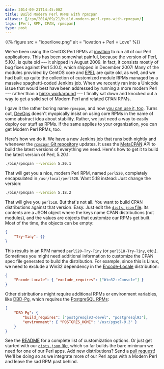 ```yaml
--- 
date: 2014-09-21T14:45:00Z
title: Build Modern Perl RPMs with rpmcpan
aliases: [/rpm/2014/09/21/build-modern-perl-rpms-with-rpmcpan/]
tags: [Perl, RPM, CPAN, rpmcpan]
type: post
---
```


{{% figure src = "ioperllove.png" alt = "iovation + Perl = Love" %}}

We've been using the CentOS Perl RPMs at [iovation] to run all of our Perl
applications. This has been somewhat painful, because the version of Perl,
5.10.1, is quite old --- it shipped in August 2009. In fact, it consists
mostly of bug fixes against Perl 5.10.0, which shipped in December 2007! Many
of the modules provided by CentOS core and [EPEL] are quite old, as well, and
we had built up quite the collection of customized module RPMs managed by a
massive spaghetti-coded Jenkins job. When we recently ran into a Unicode
issue that would best have been addressed by running a more modern Perl ---
rather than a [hinky workaround] --- I finally sat down and knocked out a way
to get a solid set of Modern Perl and related CPAN RPMs.

I gave it the rather boring name `rpmcpan`, and now [you can use it, too].
Turns out, [DevOps] doesn't myopically insist on using core RPMs in the name
of some abstract idea about stability. Rather, we just need a way to easily
deploy our stuff as RPMs. If the same applies to your organization, you can
get Modern Perl RPMs, too.

Here's how we do it. We have a new Jenkins job that runs both nightly and
whenever the [`rpmcpan` Git repository] updates. It uses the [MetaCPAN] API
to build the latest versions of everything we need. Here's how to get it to
build the latest version of Perl, 5.20.1:

``` sh
./bin/rpmcpan --version 5.20.1
```

That will get you a nice, modern Perl RPM, named `perl520`, completely
encapsulated in `/usr/local/perl520`. Want 5.18 instead: Just change the
version:

``` sh
./bin/rpmcpan --version 5.18.2
```

That will give you `perl518`. But that's not all. You want to build CPAN
distributions against that version. Easy. Just edit the [`dists.json` file].
Its contents are a JSON object where the keys name CPAN distributions (not
modules), and the values are objects that customize our RPMs get built. Most
of the time, the objects can be empty:

``` json
{
    "Try-Tiny": {}
}
```

This results in an RPM named `perl520-Try-Tiny` (or `perl518-Try-Tiny`,
etc.). Sometimes you might need additional information to customize the CPAN
spec file generated to build the distribution. For example, since this is
Linux, we need to exclude a Win32 dependency in the [Encode-Locale]
distribution:

``` json
{
    "Encode-Locale": { "exclude_requires": ["Win32::Console"] }
}
```

Other distributions might require additional RPMs or environment variables,
like [DBD-Pg], which requires the [PostgreSQL RPMs]:

``` json
{
    "DBD-Pg": {
        "build_requires": ["postgresql93-devel", "postgresql93"],
        "environment": { "POSTGRES_HOME": "/usr/pgsql-9.3" }
    }
}
```

See the [README] for a complete list of customization options. Or just get
started with our [`dists.json` file], which so far builds the bare minimum we
need for one of our Perl apps. Add new distributions? Send a [pull request]!
We'll be doing so as we integrate more of our Perl apps with a Modern Perl
and leave the sad RPM past behind.

  [iovation]: http://iovation.com/
  [EPEL]: https://fedoraproject.org/wiki/EPEL "Extra Packages for Enterprise Linux"
  [hinky workaround]:
    http://grokbase.com/t/perl/perl5-porters/147gfvrd2n/encode-vs-json#20140723oncbjv4rddo66735xess5wo77a
    "“Encode vs. JSON” on Perl 5 Porters"
  [you can use it, too]: https://github.com/iovation/rpmcpan "rpmcpan on GitHub"
  [DevOps]: http://twitter.com/aaronblew "Aaron Blew: SRE Manager (dun dun duuuuun!)"
  [`rpmcpan` Git repository]: https://github.com/iovation/rpmcpan "rpmcpan on GitHub"
  [`dists.json` file]: https://github.com/iovation/rpmcpan/blob/master/etc/dists.json
  [Encode-Locale]: http://search.cpan.org/dist/Encode-Locale "Encode-Locale on CPAN"
  [PostgreSQL RPMs]: http://yum.postgresql.org "PostgreSQL Yum Repository"
  [README]: https://github.com/iovation/rpmcpan/blob/master/README.md "`rpmcpan README`"
  [pull request]: https://github.com/iovation/rpmcpan/pulls
  [MetaCPAN]: https://metacpan.org/
  [DBD-Pg]: http://search.cpan/org/dist/DBD-Pg/ "DBD-Pg on CPAN"
